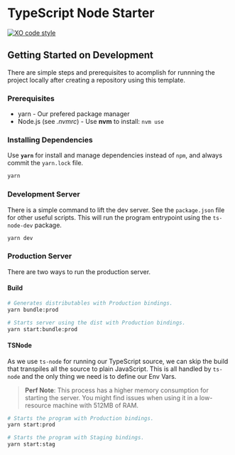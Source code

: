 # TypeScript Node Starter
[![XO code style](https://img.shields.io/badge/code_style-XO-5ed9c7.svg)](https://github.com/xojs/xo)

## Getting Started on Development
There are simple steps and prerequisites to acomplish for runnning the project locally after creating a repository using this template.

### Prerequisites
- yarn - Our prefered package manager
- Node.js (see *.nvmrc*) - Use **nvm** to install: `nvm use`

### Installing Dependencies
Use **`yarn`** for install and manage dependencies instead of `npm`, and always commit the `yarn.lock` file.
```sh
yarn
```

### Development Server
There is a simple command to lift the dev server. See the `package.json` file for other useful scripts. This will run the program entrypoint using the `ts-node-dev` package.
```sh
yarn dev
```

### Production Server
There are two ways to run the production server.

#### Build
```sh
# Generates distributables with Production bindings.
yarn bundle:prod

# Starts server using the dist with Production bindings.
yarn start:bundle:prod
```

#### TSNode
As we use `ts-node` for running our TypeScript source, we can skip the build that transpiles all the source to plain JavaScript. This is all handled by `ts-node` and the only thing we need is to define our Env Vars.

> **Perf Note**: This process has a higher memory consumption for starting the server. You might find issues when using it in a low-resource machine with 512MB of RAM.
```sh
# Starts the program with Production bindings.
yarn start:prod

# Starts the program with Staging bindings.
yarn start:stag
```